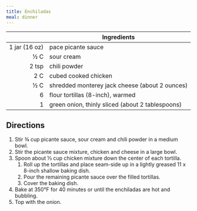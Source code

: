 ```yaml
---
title: Enchiladas
meal: dinner
---
```


|| Ingredients |
|-:|-|
1 jar (16 oz) | pace picante sauce
½ C           | sour cream
2 tsp         | chili powder
2 C           | cubed cooked chicken
½ C           | shredded monterey jack cheese (about 2 ounces)
6             | flour tortillas (8-inch), warmed
1             | green onion, thinly sliced (about 2 tablespoons)

## Directions

1. Stir ¾ cup picante sauce, sour cream and chili powder in a medium bowl.
2. Stir the picante sauce mixture, chicken and cheese in a large bowl.
3. Spoon about ⅓ cup chicken mixture down the center of each tortilla.
   1. Roll up the tortillas and place seam-side up in a lightly greased 11 x 8-inch shallow baking dish.
   2. Pour the remaining picante sauce over the filled tortillas.
   3. Cover the baking dish.
4. Bake at 350°F for 40 minutes or until the enchiladas are hot and bubbling.
5. Top with the onion.
